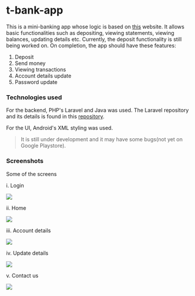 # t-bank-app
This is a mini-banking app whose logic is based on [this](https://sacco.terrence-aluda.com/) website. It allows basic functionalities such as depositing, viewing statements, viewing balances, updating details etc. Currently, the deposit functionality is still being worked on. On completion, the app should have these features:

1. Deposit
2. Send money
3. Viewing transactions
4. Account details update
5. Password update

### Technologies used
For the backend, PHP's Laravel and Java was used. The Laravel repository and its details is found in this [repository](https://github.com/Agusioma/t-bank-app).

For the UI, Android's XML styling was used.

> It is still under development and it may have some bugs(not yet on Google Playstore).

### Screenshots
Some of the screens

i. Login

![](login.png)

ii. Home

![](dash.png)

iii. Account details

![](account.png)

iv. Update details

![](update.png)

v.  Contact us

![](contact.png)
